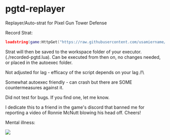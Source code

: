 # pgtd-replayer


Replayer/Auto-strat for Pixel Gun Tower Defense

Record Strat:
```lua
loadstring(game:HttpGet("https://raw.githubusercontent.com/usamiername/pgtd-replayer/main/minified-rec.lua"))()
```

Strat will then be saved to the workspace folder of your executor. (./recorded-pgtd.lua). Can be executed from then on, no changes needed, or placed in the autoexec folder.

Not adjusted for lag - efficacy of the script depends on your lag /!\\

Somewhat autoexec friendly - can crash but there are SOME countermeasures against it.

Did not test for bugs. If you find one, let me know.

I dedicate this to a friend in the game's discord that banned me for reporting a video of Ronnie McNutt blowing his head off. Cheers!

Mental illness:

![](https://i.imgur.com/DR9G2SD.png)
